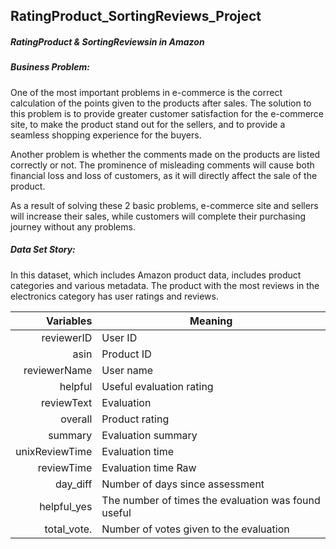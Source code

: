 ## RatingProduct_SortingReviews_Project
##### RatingProduct & SortingReviewsin in Amazon

##### Business Problem:
One of the most important problems in e-commerce is the correct calculation of the points given to the products after sales.
The solution to this problem is to provide greater customer satisfaction for the e-commerce site, to make the product stand out for the sellers, and to provide a seamless shopping experience for the buyers.

Another problem is whether the comments made on the products are listed correctly or not.
The prominence of misleading comments will cause both financial loss and loss of customers, as it will directly affect the sale of the product.

As a result of solving these 2 basic problems, e-commerce site and sellers will increase their sales, while customers will complete their purchasing journey without any problems.

##### Data Set Story:
In this dataset, which includes Amazon product data, includes product categories and various metadata. The product with the most reviews in the electronics category has user ratings and reviews.


| Variables              |Meaning                                                   |
|-----------------------:|----------------------------------------------------------|
|          reviewerID    | User ID                                                  |
|          asin          | Product ID                                               |
|          reviewerName  | User name                                                |
|          helpful       | Useful evaluation rating                                 |
|          reviewText    | Evaluation                                               |
|          overall       | Product rating                                           |
|          summary       | Evaluation summary                                       |
|          unixReviewTime| Evaluation time                                          |
|          reviewTime    | Evaluation time Raw                                      |
|          day_diff      | Number of days since assessment                          |
|          helpful_yes   | The number of times the evaluation was found useful      |
|          total_vote.   | Number of votes given to the evaluation                  |
